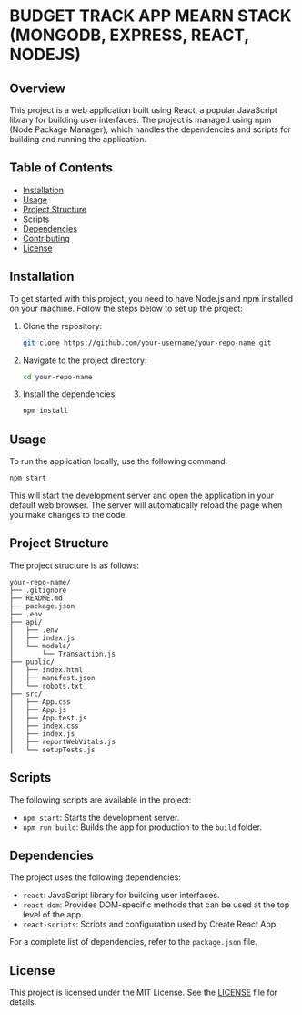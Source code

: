 # BUDGET TRACK APP MEARN STACK (MONGODB, EXPRESS, REACT, NODEJS)

## Overview
This project is a web application built using React, a popular JavaScript library for building user interfaces. The project is managed using npm (Node Package Manager), which handles the dependencies and scripts for building and running the application.

## Table of Contents
- [Installation](#installation)
- [Usage](#usage)
- [Project Structure](#project-structure)
- [Scripts](#scripts)
- [Dependencies](#dependencies)
- [Contributing](#contributing)
- [License](#license)

## Installation
To get started with this project, you need to have Node.js and npm installed on your machine. Follow the steps below to set up the project:

1. Clone the repository:
    ```sh
    git clone https://github.com/your-username/your-repo-name.git
    ```
2. Navigate to the project directory:
    ```sh
    cd your-repo-name
    ```
3. Install the dependencies:
    ```sh
    npm install
    ```

## Usage
To run the application locally, use the following command:
```sh
npm start
```	
This will start the development server and open the application in your default web browser.
The server will automatically reload the page when you make changes to the code.

## Project Structure
The project structure is as follows:
```
your-repo-name/
├── .gitignore
├── README.md
├── package.json
├── .env
├── api/
│   ├── .env
│   ├── index.js
│   └── models/
│       └── Transaction.js
├── public/
│   ├── index.html
│   ├── manifest.json
│   └── robots.txt
├── src/
│   ├── App.css
│   ├── App.js
│   ├── App.test.js
│   ├── index.css
│   ├── index.js
│   ├── reportWebVitals.js
│   └── setupTests.js
```

## Scripts
The following scripts are available in the project:

- `npm start`: Starts the development server.
- `npm run build`: Builds the app for production to the `build` folder.

## Dependencies
The project uses the following dependencies:

- `react`: JavaScript library for building user interfaces.
- `react-dom`: Provides DOM-specific methods that can be used at the top level of the app.
- `react-scripts`: Scripts and configuration used by Create React App.

For a complete list of dependencies, refer to the `package.json` file.

## License
This project is licensed under the MIT License. See the [LICENSE](LICENSE) file for details.